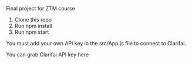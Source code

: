 Final project for ZTM course

1. Clone this repo
2. Run npm install
3. Run npm start

You must add your own API key in the src/App.js file to connect to Clarifai.

You can grab Clarifai API key here
